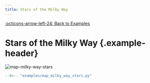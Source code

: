 ```yaml
---
title: Stars of the Milky Way
---
```

[:octicons-arrow-left-24: Back to Examples](/examples)

# Stars of the Milky Way {.example-header}

![map-milky-way-stars](/images/examples/map_milky_way_stars.png)


```python
--8<-- "examples/map_milky_way_stars.py"
```


